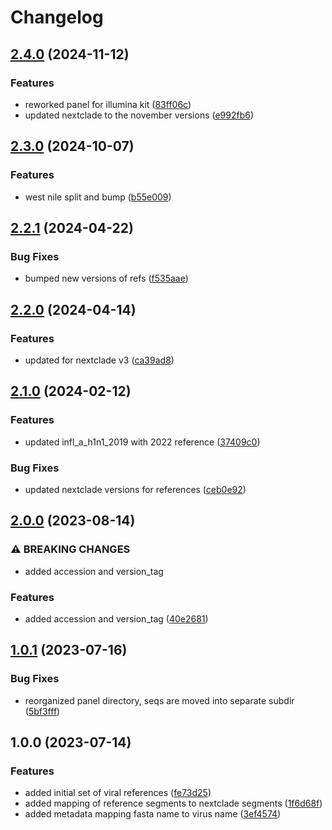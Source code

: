 # Changelog

## [2.4.0](https://github.com/xsitarcik/respiratory_panel/compare/v2.3.0...v2.4.0) (2024-11-12)


### Features

* reworked panel for illumina kit ([83ff06c](https://github.com/xsitarcik/respiratory_panel/commit/83ff06cc4b4610ad2313743522a5e73d4a074bcc))
* updated nextclade to the november versions ([e992fb6](https://github.com/xsitarcik/respiratory_panel/commit/e992fb6318578e5e6f02c96f66136d09c59f9f90))

## [2.3.0](https://github.com/xsitarcik/respiratory_panel/compare/v2.2.1...v2.3.0) (2024-10-07)


### Features

* west nile split and bump ([b55e009](https://github.com/xsitarcik/respiratory_panel/commit/b55e009e53b8d4106235527419935593c49821c5))

## [2.2.1](https://github.com/xsitarcik/respiratory_panel/compare/v2.2.0...v2.2.1) (2024-04-22)


### Bug Fixes

* bumped new versions of refs ([f535aae](https://github.com/xsitarcik/respiratory_panel/commit/f535aae8b054e2bc4437933930bf0b6d51473de5))

## [2.2.0](https://github.com/xsitarcik/respiratory_panel/compare/v2.1.0...v2.2.0) (2024-04-14)


### Features

* updated for nextclade v3 ([ca39ad8](https://github.com/xsitarcik/respiratory_panel/commit/ca39ad8e6f4e33b2fcdd095a6d572193f98dca01))

## [2.1.0](https://github.com/xsitarcik/respiratory_panel/compare/v2.0.0...v2.1.0) (2024-02-12)


### Features

* updated infl_a_h1n1_2019 with 2022 reference ([37409c0](https://github.com/xsitarcik/respiratory_panel/commit/37409c08da663a47055e8151ed75b180f0f50435))


### Bug Fixes

* updated nextclade versions for references ([ceb0e92](https://github.com/xsitarcik/respiratory_panel/commit/ceb0e921a6e338ac616c53db690890edc5e7b7c6))

## [2.0.0](https://github.com/xsitarcik/respiratory_panel/compare/v1.0.1...v2.0.0) (2023-08-14)


### ⚠ BREAKING CHANGES

* added accession and version_tag

### Features

* added accession and version_tag ([40e2681](https://github.com/xsitarcik/respiratory_panel/commit/40e26819cf4acc2031eb4816abdbbdd21bf4f4d4))

## [1.0.1](https://github.com/xsitarcik/respiratory_panel/compare/v1.0.0...v1.0.1) (2023-07-16)


### Bug Fixes

* reorganized panel directory, seqs are moved into separate subdir ([5bf3fff](https://github.com/xsitarcik/respiratory_panel/commit/5bf3fff02995eff9b36c1267ee123d171be0da08))

## 1.0.0 (2023-07-14)


### Features

* added initial set of viral references ([fe73d25](https://github.com/xsitarcik/respiratory_panel/commit/fe73d250fad41240b7fd5a00ec05cf0d3240392b))
* added mapping of reference segments to nextclade segments ([1f6d68f](https://github.com/xsitarcik/respiratory_panel/commit/1f6d68ff9ecf872b9144838936c64b3e7e041ec0))
* added metadata mapping fasta name to virus name ([3ef4574](https://github.com/xsitarcik/respiratory_panel/commit/3ef45748ae163bcdba8513a1158a45b030b13cc9))
